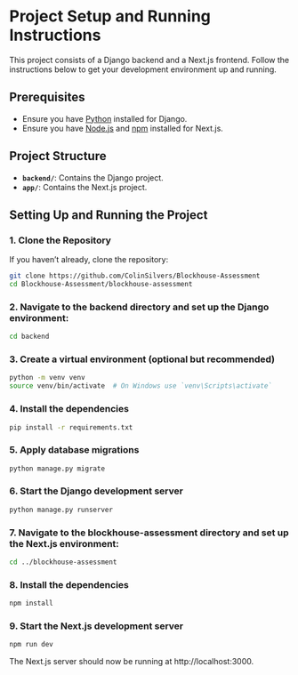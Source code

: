 # Project Setup and Running Instructions

This project consists of a Django backend and a Next.js frontend. Follow the instructions below to get your development environment up and running.

## Prerequisites

- Ensure you have [Python](https://www.python.org/downloads/) installed for Django.
- Ensure you have [Node.js](https://nodejs.org/) and [npm](https://www.npmjs.com/) installed for Next.js.

## Project Structure

- **`backend/`**: Contains the Django project.
- **`app/`**: Contains the Next.js project.

## Setting Up and Running the Project

### 1. Clone the Repository

If you haven’t already, clone the repository:

```bash
git clone https://github.com/ColinSilvers/Blockhouse-Assessment
cd Blockhouse-Assessment/blockhouse-assessment
```

### 2. Navigate to the backend directory and set up the Django environment:
```bash
cd backend
```

### 3. Create a virtual environment (optional but recommended)
```bash
python -m venv venv
source venv/bin/activate  # On Windows use `venv\Scripts\activate`
```

### 4. Install the dependencies
```bash
pip install -r requirements.txt
```

### 5. Apply database migrations
```bash
python manage.py migrate
```

### 6. Start the Django development server
```bash
python manage.py runserver
```

### 7. Navigate to the blockhouse-assessment directory and set up the Next.js environment:
```bash
cd ../blockhouse-assessment
```
### 8. Install the dependencies
```bash
npm install
```
### 9. Start the Next.js development server
```bash
npm run dev
```

The Next.js server should now be running at http://localhost:3000.
